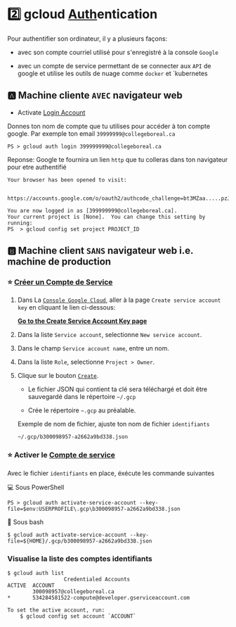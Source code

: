 # :two: gcloud [Auth](https://cloud.google.com/sdk/gcloud/reference/auth)entication

Pour authentifier son ordinateur, il y a plusieurs façons: 

* avec son compte courriel utilisé pour s'enregistré à la console `Google`

* avec un compte de service permettant de se connecter aux `API` de google et utilise les outils de nuage comme `docker` et `kubernetes

## :a: Machine cliente `AVEC` navigateur web

* Activate [Login Account](https://cloud.google.com/sdk/gcloud/reference/auth/login) 

Donnes ton nom de compte que tu utilises pour accéder à ton compte google. Par exemple ton email `39999999@collegeboreal.ca`

```
PS > gcloud auth login 399999999@collegeboreal.ca
```
Reponse: Google te fournira un lien `http` que tu colleras dans ton navigateur pour etre authentifié
```
Your browser has been opened to visit:

    https://accounts.google.com/o/oauth2/authcode_challenge=bt3MZaa.....pzJPPs&prompyunt&......com%2Fauth%2Faccounts.reauth

You are now logged in as [399999999@collegeboreal.ca].
Your current project is [None].  You can change this setting by running:
PS  > gcloud config set project PROJECT_ID
```

## :b: Machine client `SANS` navigateur web i.e. machine de production

### :star: [Créer un Compte de Service](https://cloud.google.com/docs/authentication/production#creating_a_service_account)


1. Dans La [`Console Google Cloud`](https://console.cloud.google.com), aller à la page `Create service account key` en cliquant le lien ci-dessous:
    
    [**Go to the Create Service Account Key page**](https://console.cloud.google.com/apis/credentials/serviceaccountkey)
    
1. Dans la liste `Service account`, selectionne `New service account`.

1. Dans le champ `Service account name`, entre un nom.

1. Dans la liste `Role`, selectionne `Project > Owner`.

1. Clique sur le bouton [`Create`](). 

    * Le fichier JSON qui contient ta clé sera téléchargé et doit être sauvegardé dans le répertoire `~/.gcp` 
    
    * Crée le répertoire `~.gcp` au préalable.

    Exemple de nom de fichier, ajuste ton nom de fichier `identifiants`

    ```
    ~/.gcp/b300098957-a2662a9bd338.json
    ```
    

### :star: Activer le [Compte de service](https://cloud.google.com/sdk/gcloud/reference/auth/activate-service-account) 

Avec le fichier `identifiants` en place, éxécute les commande suivantes 

:computer: Sous PowerShell 

```
PS > gcloud auth activate-service-account --key-file=$env:USERPROFILE\.gcp\b300098957-a2662a9bd338.json
```

:apple: Sous bash

```
$ gcloud auth activate-service-account --key-file=${HOME}/.gcp/b300098957-a2662a9bd338.json
```

### Visualise la liste des comptes identifiants

```
$ gcloud auth list
                  Credentialed Accounts
ACTIVE  ACCOUNT
        300098957@collegeboreal.ca
*       534284581522-compute@developer.gserviceaccount.com

To set the active account, run:
    $ gcloud config set account `ACCOUNT`
```


